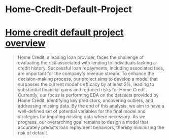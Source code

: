 # Home-Credit-Default-Project

# [Home credit default project overview](https://github.com/GustavVollo/Home-Credit-Default-Project/blob/main/EDA_GV_withModel.Rmd)
> Home Credit, a leading loan provider, faces the challenge of evaluating the risk associated with lending to individuals lacking a credit history. Successful loan repayments, including associated fees, are important for the company's revenue stream. To enhance the decision-making process, our project aims to develop a model that surpasses the current model's efficacy by at least 2%, leading to substantial financial gains and reduced risks for Home Credit. Currently, our focus is performing EDA on the datasets provided by Home Credit, identifying key predictors, uncovering outliers, and addressing missing data. By the end of this analysis, we aim to have a well-defined set of potential variables for the final model and strategies for imputing missing data where necessary. As we progress, our overarching goal remains to design a model that accurately predicts loan repayment behaviors, thereby minimizing the risk of default.

